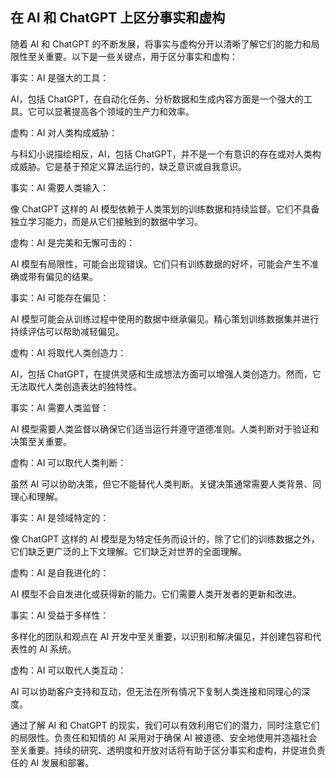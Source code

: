 ## 在 AI 和 ChatGPT 上区分事实和虚构

随着 AI 和 ChatGPT 的不断发展，将事实与虚构分开以清晰了解它们的能力和局限性至关重要。以下是一些关键点，用于区分事实和虚构：

事实：AI 是强大的工具：

AI，包括 ChatGPT，在自动化任务、分析数据和生成内容方面是一个强大的工具。它可以显著提高各个领域的生产力和效率。

虚构：AI 对人类构成威胁：

与科幻小说描绘相反，AI，包括 ChatGPT，并不是一个有意识的存在或对人类构成威胁。它是基于预定义算法运行的，缺乏意识或自我意识。

事实：AI 需要人类输入：

像 ChatGPT 这样的 AI 模型依赖于人类策划的训练数据和持续监督。它们不具备独立学习能力，而是从它们接触到的数据中学习。

虚构：AI 是完美和无懈可击的：

AI 模型有局限性，可能会出现错误。它们只有训练数据的好坏，可能会产生不准确或带有偏见的结果。

事实：AI 可能存在偏见：

AI 模型可能会从训练过程中使用的数据中继承偏见。精心策划训练数据集并进行持续评估可以帮助减轻偏见。

虚构：AI 将取代人类创造力：

AI，包括 ChatGPT，在提供灵感和生成想法方面可以增强人类创造力。然而，它无法取代人类创造表达的独特性。

事实：AI 需要人类监督：

AI 模型需要人类监督以确保它们适当运行并遵守道德准则。人类判断对于验证和决策至关重要。

虚构：AI 可以取代人类判断：

虽然 AI 可以协助决策，但它不能替代人类判断。关键决策通常需要人类背景、同理心和理解。

事实：AI 是领域特定的：

像 ChatGPT 这样的 AI 模型是为特定任务而设计的，除了它们的训练数据之外，它们缺乏更广泛的上下文理解。它们缺乏对世界的全面理解。

虚构：AI 是自我进化的：

AI 模型不会自发进化或获得新的能力。它们需要人类开发者的更新和改进。

事实：AI 受益于多样性：

多样化的团队和观点在 AI 开发中至关重要，以识别和解决偏见，并创建包容和代表性的 AI 系统。

虚构：AI 可以取代人类互动：

AI 可以协助客户支持和互动，但无法在所有情况下复制人类连接和同理心的深度。

通过了解 AI 和 ChatGPT 的现实，我们可以有效利用它们的潜力，同时注意它们的局限性。负责任和知情的 AI 采用对于确保 AI 被道德、安全地使用并造福社会至关重要。持续的研究、透明度和开放对话将有助于区分事实和虚构，并促进负责任的 AI 发展和部署。
